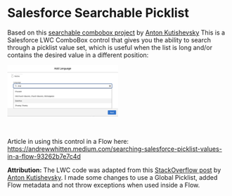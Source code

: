 # Salesforce Searchable Picklist

Based on this <a href="https://github.com/akutishevsky/lwc-searchable-combobox">searchable combobox project</a> by <a href="https://github.com/akutishevsky">Anton Kutishevsky</a>
This is a Salesforce LWC ComboBox control that gives you the ability to search through a picklist value set, which is useful when the list is long and/or contains the desired value in a different position:

<img src="https://github.com/andrewwhitten/Salesforce-Searchable-Picklist/blob/main/images/SearchablePicklist.png" alt="Searchable Picklist" style="width:50%;height:50%;"></img>

<br/>

Article in using this control in a Flow here: https://andrewwhitten.medium.com/searching-salesforce-picklist-values-in-a-flow-93262b7e7c4d

<b>Attribution:</b> The LWC code was adapted from this <a href="https://salesforce.stackexchange.com/questions/395758/searchable-lightning-combobox-lwc">StackOverflow post</a> by <a href="https://github.com/akutishevsky">Anton Kutishevsky</a>. I made some changes to use a Global Picklist, added Flow metadata and not throw exceptions when used inside a Flow.
